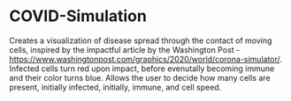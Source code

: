 # COVID-Simulation
Creates a visualization of disease spread through the contact of moving cells, inspired by the impactful article by the Washington Post - https://www.washingtonpost.com/graphics/2020/world/corona-simulator/. Infected cells turn red upon impact, before evenutally becoming immune and their color turns blue. Allows the user to decide how many cells are present, initially infected, initially, immune, and cell speed.
